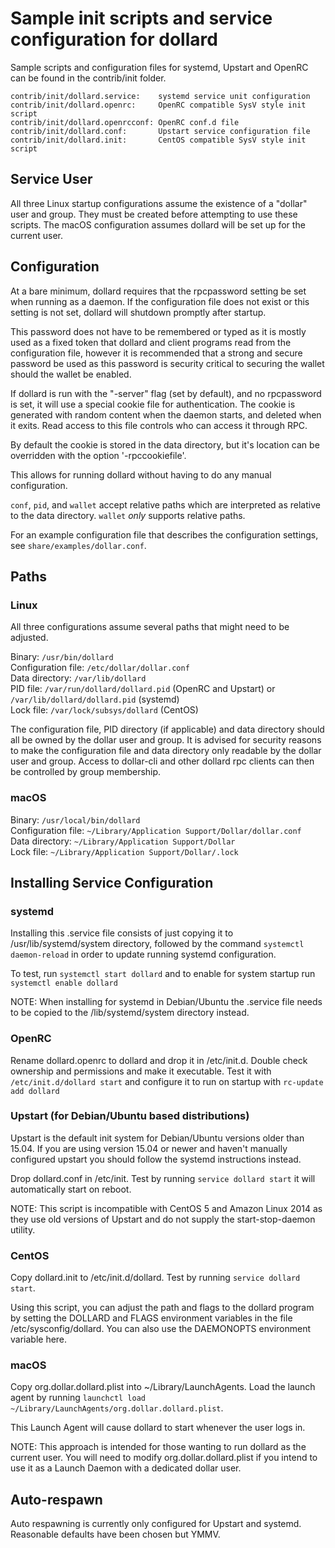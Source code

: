 Sample init scripts and service configuration for dollard
==========================================================

Sample scripts and configuration files for systemd, Upstart and OpenRC
can be found in the contrib/init folder.

    contrib/init/dollard.service:    systemd service unit configuration
    contrib/init/dollard.openrc:     OpenRC compatible SysV style init script
    contrib/init/dollard.openrcconf: OpenRC conf.d file
    contrib/init/dollard.conf:       Upstart service configuration file
    contrib/init/dollard.init:       CentOS compatible SysV style init script

Service User
---------------------------------

All three Linux startup configurations assume the existence of a "dollar" user
and group.  They must be created before attempting to use these scripts.
The macOS configuration assumes dollard will be set up for the current user.

Configuration
---------------------------------

At a bare minimum, dollard requires that the rpcpassword setting be set
when running as a daemon.  If the configuration file does not exist or this
setting is not set, dollard will shutdown promptly after startup.

This password does not have to be remembered or typed as it is mostly used
as a fixed token that dollard and client programs read from the configuration
file, however it is recommended that a strong and secure password be used
as this password is security critical to securing the wallet should the
wallet be enabled.

If dollard is run with the "-server" flag (set by default), and no rpcpassword is set,
it will use a special cookie file for authentication. The cookie is generated with random
content when the daemon starts, and deleted when it exits. Read access to this file
controls who can access it through RPC.

By default the cookie is stored in the data directory, but it's location can be overridden
with the option '-rpccookiefile'.

This allows for running dollard without having to do any manual configuration.

`conf`, `pid`, and `wallet` accept relative paths which are interpreted as
relative to the data directory. `wallet` *only* supports relative paths.

For an example configuration file that describes the configuration settings,
see `share/examples/dollar.conf`.

Paths
---------------------------------

### Linux

All three configurations assume several paths that might need to be adjusted.

Binary:              `/usr/bin/dollard`  
Configuration file:  `/etc/dollar/dollar.conf`  
Data directory:      `/var/lib/dollard`  
PID file:            `/var/run/dollard/dollard.pid` (OpenRC and Upstart) or `/var/lib/dollard/dollard.pid` (systemd)  
Lock file:           `/var/lock/subsys/dollard` (CentOS)  

The configuration file, PID directory (if applicable) and data directory
should all be owned by the dollar user and group.  It is advised for security
reasons to make the configuration file and data directory only readable by the
dollar user and group.  Access to dollar-cli and other dollard rpc clients
can then be controlled by group membership.

### macOS

Binary:              `/usr/local/bin/dollard`  
Configuration file:  `~/Library/Application Support/Dollar/dollar.conf`  
Data directory:      `~/Library/Application Support/Dollar`  
Lock file:           `~/Library/Application Support/Dollar/.lock`  

Installing Service Configuration
-----------------------------------

### systemd

Installing this .service file consists of just copying it to
/usr/lib/systemd/system directory, followed by the command
`systemctl daemon-reload` in order to update running systemd configuration.

To test, run `systemctl start dollard` and to enable for system startup run
`systemctl enable dollard`

NOTE: When installing for systemd in Debian/Ubuntu the .service file needs to be copied to the /lib/systemd/system directory instead.

### OpenRC

Rename dollard.openrc to dollard and drop it in /etc/init.d.  Double
check ownership and permissions and make it executable.  Test it with
`/etc/init.d/dollard start` and configure it to run on startup with
`rc-update add dollard`

### Upstart (for Debian/Ubuntu based distributions)

Upstart is the default init system for Debian/Ubuntu versions older than 15.04. If you are using version 15.04 or newer and haven't manually configured upstart you should follow the systemd instructions instead.

Drop dollard.conf in /etc/init.  Test by running `service dollard start`
it will automatically start on reboot.

NOTE: This script is incompatible with CentOS 5 and Amazon Linux 2014 as they
use old versions of Upstart and do not supply the start-stop-daemon utility.

### CentOS

Copy dollard.init to /etc/init.d/dollard. Test by running `service dollard start`.

Using this script, you can adjust the path and flags to the dollard program by
setting the DOLLARD and FLAGS environment variables in the file
/etc/sysconfig/dollard. You can also use the DAEMONOPTS environment variable here.

### macOS

Copy org.dollar.dollard.plist into ~/Library/LaunchAgents. Load the launch agent by
running `launchctl load ~/Library/LaunchAgents/org.dollar.dollard.plist`.

This Launch Agent will cause dollard to start whenever the user logs in.

NOTE: This approach is intended for those wanting to run dollard as the current user.
You will need to modify org.dollar.dollard.plist if you intend to use it as a
Launch Daemon with a dedicated dollar user.

Auto-respawn
-----------------------------------

Auto respawning is currently only configured for Upstart and systemd.
Reasonable defaults have been chosen but YMMV.
